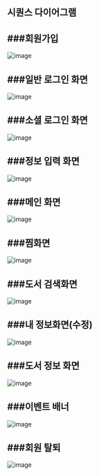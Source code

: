 ## 시퀀스 다이어그램

###회원가입
---
![image](https://user-images.githubusercontent.com/26451560/158924414-ca8387b5-28ef-46ae-9b9d-466a87e3577b.png)


###일반 로그인 화면
---
![image](https://user-images.githubusercontent.com/26451560/158924774-a0e5ef00-4a04-40fa-bf4f-01ac2420a6ff.png)

###소셜 로그인 화면
---
![image](https://user-images.githubusercontent.com/26451560/158924789-8a951536-3cf1-4074-b0c9-6b3637f9968f.png)

###정보 입력 화면
---
![image](https://user-images.githubusercontent.com/26451560/158924809-124582ec-ff53-48ae-be0a-7b31e939c738.png)

###메인 화면
---
![image](https://user-images.githubusercontent.com/26451560/158924839-c859237a-444f-4b70-995a-8a337a91380e.png)

###찜화면
---
![image](https://user-images.githubusercontent.com/26451560/158924860-176d64b7-8d44-4fed-a2aa-a7bbfe709599.png)

###도서 검색화면
---
![image](https://user-images.githubusercontent.com/26451560/158924885-4eee23bf-93e6-44c2-bcec-d15a894a8d7f.png)

###내 정보화면(수정)
---
![image](https://user-images.githubusercontent.com/26451560/158924907-9b1d7c75-fafa-45cd-a887-71608e37eaa0.png)

###도서 정보 화면
---
![image](https://user-images.githubusercontent.com/26451560/158924962-2b87ce06-65e7-498a-900f-6e60c63e29a8.png)

###이벤트 배너
---
![image](https://user-images.githubusercontent.com/26451560/158924986-45e3225b-41eb-42be-86c9-a551126d7938.png)

###회원 탈퇴
---
![image](https://user-images.githubusercontent.com/26451560/158925009-0f81a9c3-a243-490a-bc7c-9f4e86b23629.png)
